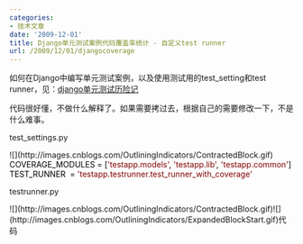 ```yaml
---
categories:
- 技术文章
date: '2009-12-01'
title: Django单元测试案例代码覆盖率统计 - 自定义test runner
url: /2009/12/01/djangocoverage
---
```



如何在Django中编写单元测试案例，以及使用测试用的test_setting和test runner，见：[django单元测试历险记](http://www.cnblogs.com/coderzh/archive/2009/11/15/1603315.html)

 代码很好懂，不做什么解释了。如果需要拷过去，根据自己的需要修改一下，不是什么难事。

test_settings.py

<div class="cnblogs_code">![](http://images.cnblogs.com/OutliningIndicators/ContractedBlock.gif)
<div class="cnblogs_code_open" id="cnblogs_code_open_c390a331-4040-415e-bdc1-09d257622a0e">
<div><span style="color: #000000;">COVERAGE_MODULES&nbsp;</span><span style="color: #000000;">=</span><span style="color: #000000;">&nbsp;[</span><span style="color: #800000;">'</span><span style="color: #800000;">testapp.models</span><span style="color: #800000;">'</span><span style="color: #000000;">,&nbsp;</span><span style="color: #800000;">'</span><span style="color: #800000;">testapp.lib</span><span style="color: #800000;">'</span><span style="color: #000000;">,&nbsp;</span><span style="color: #800000;">'</span><span style="color: #800000;">testapp.common</span><span style="color: #800000;">'</span><span style="color: #000000;">]</span></div>
</div>
<span style="color: #000000;">TEST_RUNNER&nbsp;&nbsp;</span><span style="color: #000000;">=</span><span style="color: #000000;">&nbsp;</span><span style="color: #800000;">'</span><span style="color: #800000;">testapp.testrunner.test_runner_with_coverage</span><span style="color: #800000;">'</span>

</div>

testrunner.py
<div class="cnblogs_code">![](http://images.cnblogs.com/OutliningIndicators/ContractedBlock.gif)![](http://images.cnblogs.com/OutliningIndicators/ExpandedBlockStart.gif)<span class="cnblogs_code_collapse">代码</span><div class="cnblogs_code_open" id="cnblogs_code_open_51fbc306-707b-437f-a50d-cf4a9662504b" style="display: none;"><div><!--

Code highlighting produced by Actipro CodeHighlighter (freeware)
http://www.CodeHighlighter.com/

--><span style="color: #0000ff;">import</span><span style="color: #000000;">&nbsp;os,&nbsp;shutil,&nbsp;sys,&nbsp;unittest

</span><span style="color: #008000;">#</span><span style="color: #008000;">&nbsp;Look&nbsp;for&nbsp;coverage.py&nbsp;in&nbsp;__file__/lib&nbsp;as&nbsp;well&nbsp;as&nbsp;sys.path</span><span style="color: #008000;">
</span><span style="color: #000000;">sys.path&nbsp;</span><span style="color: #000000;">=</span><span style="color: #000000;">&nbsp;[os.path.join(os.path.dirname(</span><span style="color: #800080;">__file__</span><span style="color: #000000;">),&nbsp;</span><span style="color: #800000;">"</span><span style="color: #800000;">lib</span><span style="color: #800000;">"</span><span style="color: #000000;">)]&nbsp;</span><span style="color: #000000;">+</span><span style="color: #000000;">&nbsp;sys.path

</span><span style="color: #0000ff;">from</span><span style="color: #000000;">&nbsp;coverage&nbsp;</span><span style="color: #0000ff;">import</span><span style="color: #000000;">&nbsp;coverage
</span><span style="color: #0000ff;">from</span><span style="color: #000000;">&nbsp;inspect&nbsp;</span><span style="color: #0000ff;">import</span><span style="color: #000000;">&nbsp;getmembers,&nbsp;ismodule

</span><span style="color: #0000ff;">from</span><span style="color: #000000;">&nbsp;django.test.simple&nbsp;</span><span style="color: #0000ff;">import</span><span style="color: #000000;">&nbsp;run_tests&nbsp;as&nbsp;django_test_runner

</span><span style="color: #0000ff;">from</span><span style="color: #000000;">&nbsp;django.conf&nbsp;</span><span style="color: #0000ff;">import</span><span style="color: #000000;">&nbsp;settings

</span><span style="color: #0000ff;">def</span><span style="color: #000000;">&nbsp;get_all_coverage_modules(module_path):
&nbsp;&nbsp;&nbsp;&nbsp;</span><span style="color: #800000;">"""</span><span style="color: #800000;">
&nbsp;&nbsp;&nbsp;&nbsp;Returns&nbsp;all&nbsp;possible&nbsp;modules&nbsp;to&nbsp;report&nbsp;coverage&nbsp;on,&nbsp;even&nbsp;if&nbsp;they
&nbsp;&nbsp;&nbsp;&nbsp;aren't&nbsp;loaded.
&nbsp;&nbsp;&nbsp;&nbsp;</span><span style="color: #800000;">"""</span><span style="color: #000000;">
&nbsp;&nbsp;&nbsp;&nbsp;app_path&nbsp;</span><span style="color: #000000;">=</span><span style="color: #000000;">&nbsp;module_path.split(</span><span style="color: #800000;">'</span><span style="color: #800000;">.</span><span style="color: #800000;">'</span><span style="color: #000000;">)
&nbsp;&nbsp;&nbsp;&nbsp;app_package&nbsp;</span><span style="color: #000000;">=</span><span style="color: #000000;">&nbsp;</span><span style="color: #800080;">__import__</span><span style="color: #000000;">(module_path,&nbsp;{},&nbsp;{},&nbsp;app_path[</span><span style="color: #000000;">-</span><span style="color: #000000;">1</span><span style="color: #000000;">])
&nbsp;&nbsp;&nbsp;&nbsp;app_dirpath&nbsp;</span><span style="color: #000000;">=</span><span style="color: #000000;">&nbsp;app_package.</span><span style="color: #800080;">__path__</span><span style="color: #000000;">[</span><span style="color: #000000;">-</span><span style="color: #000000;">1</span><span style="color: #000000;">]

&nbsp;&nbsp;&nbsp;&nbsp;mod_list&nbsp;</span><span style="color: #000000;">=</span><span style="color: #000000;">&nbsp;[]
&nbsp;&nbsp;&nbsp;&nbsp;</span><span style="color: #0000ff;">for</span><span style="color: #000000;">&nbsp;root,&nbsp;dirs,&nbsp;files&nbsp;</span><span style="color: #0000ff;">in</span><span style="color: #000000;">&nbsp;os.walk(app_dirpath):
&nbsp;&nbsp;&nbsp;&nbsp;&nbsp;&nbsp;&nbsp;&nbsp;root_path&nbsp;</span><span style="color: #000000;">=</span><span style="color: #000000;">&nbsp;app_path&nbsp;</span><span style="color: #000000;">+</span><span style="color: #000000;">&nbsp;root[len(app_dirpath):].split(os.path.sep)[</span><span style="color: #000000;">1</span><span style="color: #000000;">:]
&nbsp;&nbsp;&nbsp;&nbsp;&nbsp;&nbsp;&nbsp;&nbsp;</span><span style="color: #0000ff;">for</span><span style="color: #000000;">&nbsp;file&nbsp;</span><span style="color: #0000ff;">in</span><span style="color: #000000;">&nbsp;files:
&nbsp;&nbsp;&nbsp;&nbsp;&nbsp;&nbsp;&nbsp;&nbsp;&nbsp;&nbsp;&nbsp;&nbsp;</span><span style="color: #0000ff;">if</span><span style="color: #000000;">&nbsp;file.lower().endswith(</span><span style="color: #800000;">'</span><span style="color: #800000;">.py</span><span style="color: #800000;">'</span><span style="color: #000000;">):
&nbsp;&nbsp;&nbsp;&nbsp;&nbsp;&nbsp;&nbsp;&nbsp;&nbsp;&nbsp;&nbsp;&nbsp;&nbsp;&nbsp;&nbsp;&nbsp;mod_name&nbsp;</span><span style="color: #000000;">=</span><span style="color: #000000;">&nbsp;file[:</span><span style="color: #000000;">-</span><span style="color: #000000;">3</span><span style="color: #000000;">].lower()
&nbsp;&nbsp;&nbsp;&nbsp;&nbsp;&nbsp;&nbsp;&nbsp;&nbsp;&nbsp;&nbsp;&nbsp;&nbsp;&nbsp;&nbsp;&nbsp;</span><span style="color: #0000ff;">try</span><span style="color: #000000;">:
&nbsp;&nbsp;&nbsp;&nbsp;&nbsp;&nbsp;&nbsp;&nbsp;&nbsp;&nbsp;&nbsp;&nbsp;&nbsp;&nbsp;&nbsp;&nbsp;&nbsp;&nbsp;&nbsp;&nbsp;mod&nbsp;</span><span style="color: #000000;">=</span><span style="color: #000000;">&nbsp;</span><span style="color: #800080;">__import__</span><span style="color: #000000;">(</span><span style="color: #800000;">'</span><span style="color: #800000;">.</span><span style="color: #800000;">'</span><span style="color: #000000;">.join(root_path&nbsp;</span><span style="color: #000000;">+</span><span style="color: #000000;">&nbsp;[mod_name]),&nbsp;{},&nbsp;{},
&nbsp;&nbsp;&nbsp;&nbsp;&nbsp;&nbsp;&nbsp;&nbsp;&nbsp;&nbsp;&nbsp;&nbsp;&nbsp;&nbsp;&nbsp;&nbsp;&nbsp;&nbsp;&nbsp;&nbsp;&nbsp;&nbsp;&nbsp;&nbsp;mod_name)
&nbsp;&nbsp;&nbsp;&nbsp;&nbsp;&nbsp;&nbsp;&nbsp;&nbsp;&nbsp;&nbsp;&nbsp;&nbsp;&nbsp;&nbsp;&nbsp;</span><span style="color: #0000ff;">except</span><span style="color: #000000;">&nbsp;ImportError:
&nbsp;&nbsp;&nbsp;&nbsp;&nbsp;&nbsp;&nbsp;&nbsp;&nbsp;&nbsp;&nbsp;&nbsp;&nbsp;&nbsp;&nbsp;&nbsp;&nbsp;&nbsp;&nbsp;&nbsp;</span><span style="color: #0000ff;">pass</span><span style="color: #000000;">
&nbsp;&nbsp;&nbsp;&nbsp;&nbsp;&nbsp;&nbsp;&nbsp;&nbsp;&nbsp;&nbsp;&nbsp;&nbsp;&nbsp;&nbsp;&nbsp;</span><span style="color: #0000ff;">else</span><span style="color: #000000;">:
&nbsp;&nbsp;&nbsp;&nbsp;&nbsp;&nbsp;&nbsp;&nbsp;&nbsp;&nbsp;&nbsp;&nbsp;&nbsp;&nbsp;&nbsp;&nbsp;&nbsp;&nbsp;&nbsp;&nbsp;mod_list.append(mod)

&nbsp;&nbsp;&nbsp;&nbsp;</span><span style="color: #0000ff;">return</span><span style="color: #000000;">&nbsp;mod_list

</span><span style="color: #0000ff;">def</span><span style="color: #000000;">&nbsp;test_runner_with_coverage(test_labels,&nbsp;verbosity</span><span style="color: #000000;">=</span><span style="color: #000000;">1</span><span style="color: #000000;">,&nbsp;interactive</span><span style="color: #000000;">=</span><span style="color: #000000;">True,&nbsp;extra_tests</span><span style="color: #000000;">=</span><span style="color: #000000;">[]):
&nbsp;&nbsp;&nbsp;&nbsp;</span><span style="color: #800000;">"""</span><span style="color: #800000;">Custom&nbsp;test&nbsp;runner.&nbsp;&nbsp;Follows&nbsp;the&nbsp;django.test.simple.run_tests()&nbsp;interface.</span><span style="color: #800000;">"""</span><span style="color: #000000;">
&nbsp;&nbsp;&nbsp;&nbsp;</span><span style="color: #008000;">#</span><span style="color: #008000;">&nbsp;Start&nbsp;code&nbsp;coverage&nbsp;before&nbsp;anything&nbsp;else&nbsp;if&nbsp;necessary</span><span style="color: #008000;">
</span><span style="color: #000000;">&nbsp;&nbsp;&nbsp;&nbsp;cov&nbsp;</span><span style="color: #000000;">=</span><span style="color: #000000;">&nbsp;None
&nbsp;&nbsp;&nbsp;&nbsp;</span><span style="color: #0000ff;">if</span><span style="color: #000000;">&nbsp;hasattr(settings,&nbsp;</span><span style="color: #800000;">'</span><span style="color: #800000;">COVERAGE_MODULES</span><span style="color: #800000;">'</span><span style="color: #000000;">):
&nbsp;&nbsp;&nbsp;&nbsp;&nbsp;&nbsp;&nbsp;&nbsp;cov&nbsp;</span><span style="color: #000000;">=</span><span style="color: #000000;">&nbsp;coverage()
&nbsp;&nbsp;&nbsp;&nbsp;&nbsp;&nbsp;&nbsp;&nbsp;cov.use_cache(</span><span style="color: #000000;">1</span><span style="color: #000000;">)&nbsp;</span><span style="color: #008000;">#</span><span style="color: #008000;">&nbsp;Do&nbsp;not&nbsp;cache&nbsp;any&nbsp;of&nbsp;the&nbsp;coverage.py&nbsp;stuff</span><span style="color: #008000;">
</span><span style="color: #000000;">&nbsp;&nbsp;&nbsp;&nbsp;&nbsp;&nbsp;&nbsp;&nbsp;</span><span style="color: #008000;">#</span><span style="color: #008000;">cov.exclude('if&nbsp;__name__&nbsp;==&nbsp;.__main__.:')</span><span style="color: #008000;">
</span><span style="color: #000000;">&nbsp;&nbsp;&nbsp;&nbsp;&nbsp;&nbsp;&nbsp;&nbsp;cov.start()

&nbsp;&nbsp;&nbsp;&nbsp;test_results&nbsp;</span><span style="color: #000000;">=</span><span style="color: #000000;">&nbsp;django_test_runner(test_labels,&nbsp;verbosity,&nbsp;interactive,&nbsp;extra_tests)

&nbsp;&nbsp;&nbsp;&nbsp;</span><span style="color: #008000;">#</span><span style="color: #008000;">&nbsp;Stop&nbsp;code&nbsp;coverage&nbsp;after&nbsp;tests&nbsp;have&nbsp;completed</span><span style="color: #008000;">
</span><span style="color: #000000;">&nbsp;&nbsp;&nbsp;&nbsp;</span><span style="color: #0000ff;">if</span><span style="color: #000000;">&nbsp;hasattr(settings,&nbsp;</span><span style="color: #800000;">'</span><span style="color: #800000;">COVERAGE_MODULES</span><span style="color: #800000;">'</span><span style="color: #000000;">):
&nbsp;&nbsp;&nbsp;&nbsp;&nbsp;&nbsp;&nbsp;&nbsp;cov.stop()

&nbsp;&nbsp;&nbsp;&nbsp;&nbsp;&nbsp;&nbsp;&nbsp;</span><span style="color: #008000;">#</span><span style="color: #008000;">&nbsp;Print&nbsp;code&nbsp;metrics&nbsp;header</span><span style="color: #008000;">
</span><span style="color: #000000;">&nbsp;&nbsp;&nbsp;&nbsp;&nbsp;&nbsp;&nbsp;&nbsp;</span><span style="color: #0000ff;">print</span><span style="color: #000000;">&nbsp;</span><span style="color: #800000;">''</span><span style="color: #000000;">
&nbsp;&nbsp;&nbsp;&nbsp;&nbsp;&nbsp;&nbsp;&nbsp;</span><span style="color: #0000ff;">print</span><span style="color: #000000;">&nbsp;</span><span style="color: #800000;">'</span><span style="color: #800000;">----------------------------------------------------------------------</span><span style="color: #800000;">'</span><span style="color: #000000;">
&nbsp;&nbsp;&nbsp;&nbsp;&nbsp;&nbsp;&nbsp;&nbsp;</span><span style="color: #0000ff;">print</span><span style="color: #000000;">&nbsp;</span><span style="color: #800000;">'</span><span style="color: #800000;">&nbsp;Unit&nbsp;Test&nbsp;Code&nbsp;Coverage&nbsp;Results</span><span style="color: #800000;">'</span><span style="color: #000000;">
&nbsp;&nbsp;&nbsp;&nbsp;&nbsp;&nbsp;&nbsp;&nbsp;</span><span style="color: #0000ff;">print</span><span style="color: #000000;">&nbsp;</span><span style="color: #800000;">'</span><span style="color: #800000;">----------------------------------------------------------------------</span><span style="color: #800000;">'</span><span style="color: #000000;">

&nbsp;&nbsp;&nbsp;&nbsp;</span><span style="color: #008000;">#</span><span style="color: #008000;">&nbsp;Report&nbsp;code&nbsp;coverage&nbsp;metrics</span><span style="color: #008000;">
</span><span style="color: #000000;">&nbsp;&nbsp;&nbsp;&nbsp;</span><span style="color: #0000ff;">if</span><span style="color: #000000;">&nbsp;hasattr(settings,&nbsp;</span><span style="color: #800000;">'</span><span style="color: #800000;">COVERAGE_MODULES</span><span style="color: #800000;">'</span><span style="color: #000000;">):
&nbsp;&nbsp;&nbsp;&nbsp;&nbsp;&nbsp;&nbsp;&nbsp;coverage_modules&nbsp;</span><span style="color: #000000;">=</span><span style="color: #000000;">&nbsp;[]
&nbsp;&nbsp;&nbsp;&nbsp;&nbsp;&nbsp;&nbsp;&nbsp;</span><span style="color: #0000ff;">for</span><span style="color: #000000;">&nbsp;module&nbsp;</span><span style="color: #0000ff;">in</span><span style="color: #000000;">&nbsp;settings.COVERAGE_MODULES:
&nbsp;&nbsp;&nbsp;&nbsp;&nbsp;&nbsp;&nbsp;&nbsp;&nbsp;&nbsp;&nbsp;&nbsp;coverage_modules.extend(get_all_coverage_modules(module))

&nbsp;&nbsp;&nbsp;&nbsp;&nbsp;&nbsp;&nbsp;&nbsp;cov.report(coverage_modules,&nbsp;show_missing</span><span style="color: #000000;">=</span><span style="color: #000000;">1</span><span style="color: #000000;">)
&nbsp;&nbsp;&nbsp;&nbsp;&nbsp;&nbsp;&nbsp;&nbsp;</span><span style="color: #008000;">#</span><span style="color: #008000;">cov.html_report(directory='covhtml')</span><span style="color: #008000;">
</span><span style="color: #000000;">&nbsp;&nbsp;&nbsp;&nbsp;&nbsp;&nbsp;&nbsp;&nbsp;</span><span style="color: #008000;">#</span><span style="color: #008000;">cov.combine()</span><span style="color: #008000;">
</span><span style="color: #000000;">&nbsp;&nbsp;&nbsp;&nbsp;&nbsp;&nbsp;&nbsp;&nbsp;cov.save()

&nbsp;&nbsp;&nbsp;&nbsp;&nbsp;&nbsp;&nbsp;&nbsp;</span><span style="color: #008000;">#</span><span style="color: #008000;">&nbsp;Print&nbsp;code&nbsp;metrics&nbsp;footer</span><span style="color: #008000;">
</span><span style="color: #000000;">&nbsp;&nbsp;&nbsp;&nbsp;&nbsp;&nbsp;&nbsp;&nbsp;</span><span style="color: #0000ff;">print</span><span style="color: #000000;">&nbsp;</span><span style="color: #800000;">'</span><span style="color: #800000;">----------------------------------------------------------------------</span><span style="color: #800000;">'</span><span style="color: #000000;">

&nbsp;&nbsp;&nbsp;&nbsp;</span><span style="color: #0000ff;">return</span><span style="color: #000000;">&nbsp;test_results</span></div></div></div>
